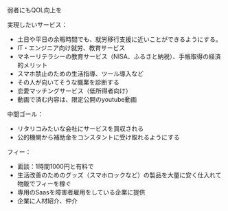 弱者にもQOL向上を

  

実現したいサービス：

- 土日や平日の余暇時間でも、就労移行支援に近いことができるようにする。
- IT・エンジニア向け就労、教育サービス
- マネーリテラシーの教育サービス（NISA、ふるさと納税）、手帳取得の経済的メリット
- スマホ禁止のための生活指導、ツール導入など
- その人が向いてそうな職業を診断する
- 恋愛マッチングサービス（低所得者向け）
- 動画で済む内容は、限定公開のyoutube動画

  

中間ゴール：

- リタリコみたいな会社にサービスを買収される
- 公的機関から補助金をコンスタントに受け取れるようにする

  

フィー：

- 面談：1時間1000円と有料で
- 生活改善のためのグッズ（スマホロックなど）の製品を大量に安く仕入れて物販でフィーを稼ぐ
- 専用のSaasを障害者雇用をしている企業に提供
- 企業に人材紹介、仲介